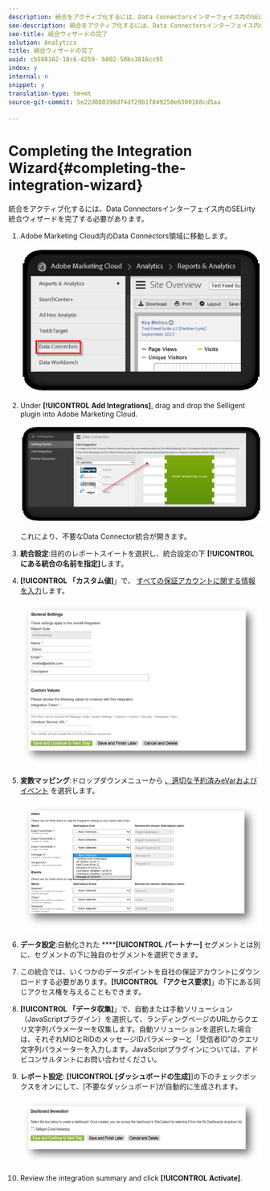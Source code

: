 ```yaml
---
description: 統合をアクティブ化するには、Data Connectorsインターフェイス内のSELirty統合ウィザードを完了する必要があります。
seo-description: 統合をアクティブ化するには、Data Connectorsインターフェイス内のSELirty統合ウィザードを完了する必要があります。
seo-title: 統合ウィザードの完了
solution: Analytics
title: 統合ウィザードの完了
uuid: cb588162-18c6-4259- b802-50bc3816cc95
index: y
internal: n
snippet: y
translation-type: tm+mt
source-git-commit: 5e22d080398d74df29b1f849258e6500168cd5aa

---
```



# Completing the Integration Wizard{#completing-the-integration-wizard}

統合をアクティブ化するには、Data Connectorsインターフェイス内のSELirty統合ウィザードを完了する必要があります。

1. Adobe Marketing Cloud内のData Connectors領域に移動します。

   ![](assets/selligent-data_connectors.png)

1. Under **[!UICONTROL Add Integrations]**, drag and drop the Selligent plugin into Adobe Marketing Cloud.

   ![](assets/selligent-add_integration.png)

   これにより、不要なData Connector統合が開きます。

1. **統合設定**:目的のレポートスイートを選択し、統合設定の下 **[!UICONTROL にある統合の名前を指定]**&#x200B;します。

1. **[!UICONTROL 「カスタム値]**」で、 [すべての保証アカウントに関する情報を入力](../../selligent-overview/selligent-activation/selligent-prereqs-seligent.md#concept-071c594b1bcc465cbce7a6fda3f1d829)します。

   ![](assets/selligent-general_settings.png)

1. **変数マッピング**:ドロップダウンメニューから [、適切な予約済みeVarおよびイベント](../../selligent-overview/selligent-activation/selligent-configure-variables.md#concept-907c2bdbed274c11a46d4cc323ef0238) を選択します。

   ![](assets/selligent-variables.png)

1. **データ設定**:自動化された ******[!UICONTROL パートナー]** セグメントとは別に、セグメントの下に独自のセグメントを選択できます。

1. この統合では、いくつかのデータポイントを自社の保証アカウントにダウンロードする必要があります。**[!UICONTROL 「アクセス要求]**」の下にある同じアクセス権を与えることもできます。
1. **[!UICONTROL 「データ収集]**」で、自動または手動ソリューション（JavaScriptプラグイン）を選択して、ランディングページのURLからクエリ文字列パラメーターを収集します。自動ソリューションを選択した場合は、それぞれMIDとRIDのメッセージIDパラメーターと「受信者ID"のクエリ文字列パラメーターを入力します。JavaScriptプラグインについては、アドビコンサルタントにお問い合わせください。
1. **レポート設定**: **[!UICONTROL [ダッシュボードの生成]**]の下のチェックボックスをオンにして、[不要なダッシュボード]が自動的に生成されます。

   ![](assets/selligent-report_settings.png)

1. Review the integration summary and click **[!UICONTROL Activate]**.

